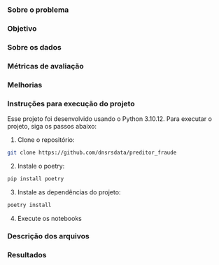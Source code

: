 ### Sobre o problema

### Objetivo

### Sobre os dados


### Métricas de avaliação


### Melhorias


### Instruções para execução do projeto

Esse projeto foi desenvolvido usando o Python 3.10.12. Para executar o projeto,
siga os passos abaixo:

1. Clone o repositório:
```sh
git clone https://github.com/dnsrsdata/preditor_fraude
```
2. Instale o poetry:
```sh
pip install poetry
```
3. Instale as dependências do projeto:
```sh
poetry install
```
4. Execute os notebooks

### Descrição dos arquivos


### Resultados

